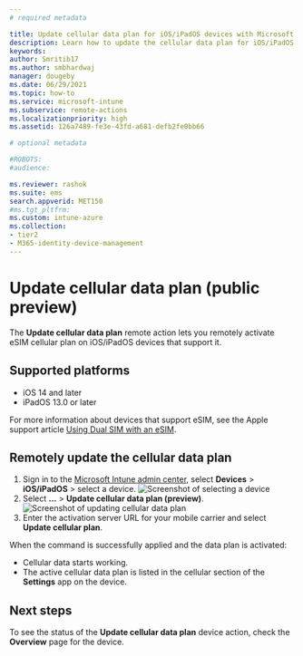 ```yaml
---
# required metadata

title: Update cellular data plan for iOS/iPadOS devices with Microsoft Intune
description: Learn how to update the cellular data plan for iOS/iPadOS devices that support eSIM.
keywords:
author: Smritib17
ms.author: smbhardwaj
manager: dougeby
ms.date: 06/29/2021
ms.topic: how-to
ms.service: microsoft-intune
ms.subservice: remote-actions
ms.localizationpriority: high
ms.assetid: 126a7489-fe3e-43fd-a681-defb2fe0bb66

# optional metadata

#ROBOTS:
#audience:

ms.reviewer: rashok
ms.suite: ems
search.appverid: MET150
#ms.tgt_pltfrm:
ms.custom: intune-azure
ms.collection:
- tier2
- M365-identity-device-management
---
```


# Update cellular data plan (public preview)

The **Update cellular data plan** remote action lets you remotely activate eSIM cellular plan on iOS/iPadOS devices that support it.

## Supported platforms

- iOS 14 and later
- iPadOS 13.0 or later

For more information about devices that support eSIM, see the Apple support article [Using Dual SIM with an eSIM](https://support.apple.com/HT209044).

## Remotely update the cellular data plan

1. Sign in to the [Microsoft Intune admin center](https://go.microsoft.com/fwlink/?linkid=2109431), select **Devices** > **iOS/iPadOS** > select a device.
    ![Screenshot of selecting a device](./media/update-cellular-data-plan/select-device.png)
2. Select **...** > **Update cellular data plan (preview)**.
    ![Screenshot of updating cellular data plan](./media/update-cellular-data-plan/update-cellular-data-plan.png)
3. Enter the activation server URL for your mobile carrier and select **Update cellular plan**.

When the command is successfully applied and the data plan is activated:

- Cellular data starts working.
- The active cellular data plan is listed in the cellular section of the **Settings** app on the device.

## Next steps

To see the status of the **Update cellular data plan** device action, check the **Overview** page for the device.
